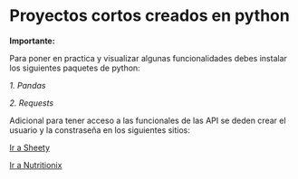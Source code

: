 # Proyectos cortos creados en python

**Importante:**

Para poner en practica y visualizar algunas funcionalidades debes instalar los siguientes paquetes de python:

_1. Pandas_

_2. Requests_

Adicional para tener acceso a las funcionales de las API se deden crear el usuario y la constraseña en los siguientes sitios:

[Ir a Sheety](https://api.sheety.co)

[Ir a Nutritionix](https://trackapi.nutritionix.com/v2/natural/exercise)